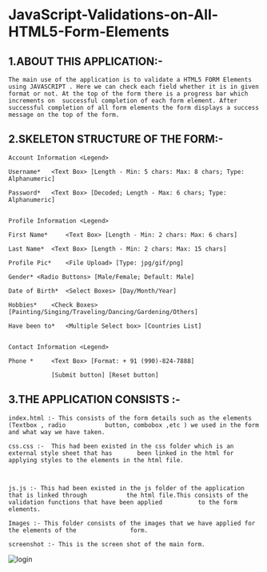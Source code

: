 JavaScript-Validations-on-All-HTML5-Form-Elements
=================================================


  
1.ABOUT THIS APPLICATION:-
----------------------------------------
	The main use of the application is to validate a HTML5 FORM Elements using JAVASCRIPT . Here we can check each field whether it is in given format or not. At the top of the form there is a progress bar which increments on  successful completion of each form element. After successful completion of all form elements the form displays a success message on the top of the form.


2.SKELETON STRUCTURE OF THE FORM:-
--------------------------------------------------------

	Account Information	<Legend>

	Username*	<Text Box> [Length - Min: 5 chars: Max: 8 chars; Type: Alphanumeric]

	Password*	<Text Box> [Decoded; Length - Max: 6 chars; Type: Alphanumeric]


	Profile Information	<Legend>

	First Name* 	<Text Box> [Length - Min: 2 chars: Max: 6 chars] 

	Last Name*	<Text Box> [Length - Min: 2 chars: Max: 15 chars] 

	Profile Pic*	<File Upload> [Type: jpg/gif/png]

	Gender*	<Radio Buttons> [Male/Female; Default: Male]

	Date of Birth*	<Select Boxes> [Day/Month/Year]

	Hobbies*	<Check Boxes> [Painting/Singing/Traveling/Dancing/Gardening/Others]

	Have been to*	<Multiple Select box> [Countries List]


	Contact Information	<Legend>

	Phone * 	<Text Box> [Format: + 91 (990)-824-7888] 
										
				[Submit button] [Reset button]


3.THE APPLICATION CONSISTS :-
-------------------------------------------

	index.html :- This consists of the form details such as the elements (Textbox , radio			button, combobox ,etc ) we used in the form and what way we have taken. 

	css.css :-  This had been existed in the css folder which is an external style sheet that has 		been linked in the html for applying styles to the elements in the html file.

	
	
	js.js :- This had been existed in the js folder of the application that is linked through 			the html file.This consists of the validation functions that have been applied 			to the form elements.

	Images :- This folder consists of the images that we have applied for the elements of the 			    form.

	screenshot :- This is the screen shot of the main form.




     




<img style="max-width:100%;" src="https://github.com/veerababu-nyros/JavaScript-Validations-on-All-HTML5-Form-Elements.git/screenshot.bmp" alt="login" title="login">
